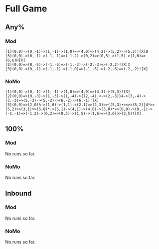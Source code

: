 # Full Game

## Any%

### Mod

```text
[1](0,0)->(0,-1)->(1,-1)->(1,0)=>(4,0)=>(4,2)->(5,2)->(5,3)![X]D 
[3](0,0)->(0,-1)->(-1,-1)=>(-1,2)->(0,2)=>(0,5)->(1,5)->(1,6)=>(6,6)R[X] 
[2](0,0)=>(0,-5)->(-1,-5)=>(-1,-3)->(-2,-3)=>(-2,2)![X]I 
[3](0,0)->(0,-1)->(-1,-1)->(-1,0)=>(-1,-6)->(-2,-6)=>(-2,-2)![X]
```

### NoMo

```text
[1](0,0)->(0,-1)->(1,-1)->(1,0)=>(4,0)=>(4,3)->(5,3)![X] 
[2](0,0)=>(0,-3)->(1,-3)->(1,-4)->{(2,-4).<->(2,-3)}4->(3,-4)->(3,-3)=>(5,-3)->(5,-2)->(6,-2)->(6,-1)![X] 
[3](0,0)=>(2,0)%->(1,0)->(1,1)->(2,1)=>(2,3)=>{(5,3)∙<<>>(5,2)}4*>>(5,2)>>(3,1)>>(5,0)*->(5,1)->(4,1)->(4,0)->(3,0)*=>(0,0)->(0,-1)->(-1,-1)=>(-1,2)->(0,2)=>(0,5)->(1,5)->(1,6)=>(3,6)>>(3,5)![X]
```

## 100%

### Mod

No runs so far.

### NoMo

No runs so far.

## Inbound

### Mod

No runs so far.

### NoMo

No runs so far.

